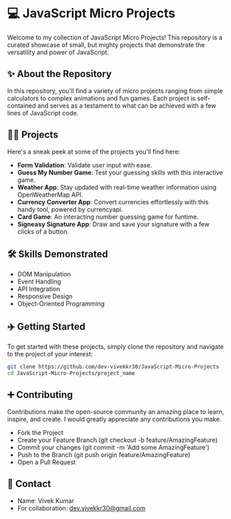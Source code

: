 # 💻 JavaScript Micro Projects

Welcome to my collection of JavaScript Micro Projects! This repository is a curated showcase of small, but mighty projects that demonstrate the versatility and power of JavaScript.

## ✨ About the Repository

In this repository, you'll find a variety of micro projects ranging from simple calculators to complex animations and fun games. Each project is self-contained and serves as a testament to what can be achieved with a few lines of JavaScript code.

## 👨‍💻 Projects

Here's a sneak peek at some of the projects you'll find here:

- **Form Validation**: Validate user input with ease.
- **Guess My Number Game**: Test your guessing skills with this interactive game.
- **Weather App**: Stay updated with real-time weather information using OpenWeatherMap API.
- **Currency Converter App**: Convert currencies effortlessly with this handy tool, powered by currencyapi.
- **Card Game**: An interacting number guessing game for funtime.
- **Signeasy Signature App**: Draw and save your signature with a few clicks of a button.

## 🛠 Skills Demonstrated

- DOM Manipulation
- Event Handling
- API Integration
- Responsive Design
- Object-Oriented Programming

## ✈️ Getting Started

To get started with these projects, simply clone the repository and navigate to the project of your interest:

```bash
git clone https://github.com/dev-vivekkr30/JavaScript-Micro-Projects
cd JavaScript-Micro-Projects/project_name

```
## ➕ Contributing

Contributions make the open-source community an amazing place to learn, inspire, and create. I would greatly appreciate any contributions you make.

- Fork the Project
- Create your Feature Branch (git checkout -b feature/AmazingFeature)
- Commit your changes (git commit -m 'Add some AmazingFeature')
- Push to the Branch (git push origin feature/AmazingFeature)
- Open a Pull Request

## 📧 Contact

- Name: Vivek Kumar
- For collaboration: dev.vivekkr30@gmail.com
